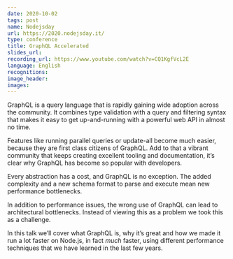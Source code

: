 ```yaml
---
date: 2020-10-02
tags: post
name: Nodejsday
url: https://2020.nodejsday.it/
type: conference
title: GraphQL Accelerated
slides_url:
recording_url: https://www.youtube.com/watch?v=CQ1KgfVcL2E
language: English
recognitions:
image_header:
images:
---
```


GraphQL is a query language that is rapidly gaining wide adoption across the community. It combines type validation with a query and filtering syntax that makes it easy to get up-and-running with a powerful web API in almost no time.

Features like running parallel queries or update-all become much easier, because they are first class citizens of GraphQL. Add to that a vibrant community that keeps creating excellent tooling and documentation, it’s clear why GraphQL has become so popular with developers.

Every abstraction has a cost, and GraphQL is no exception. The added complexity and a new schema format to parse and execute mean new performance bottlenecks.

In addition to performance issues, the wrong use of GraphQL can lead to architectural bottlenecks. Instead of viewing this as a problem we took this as a challenge.

In this talk we’ll cover what GraphQL is, why it’s great and how we made it run a lot faster on Node.js, in fact *much* faster, using different performance techniques that we have learned in the last few years.
